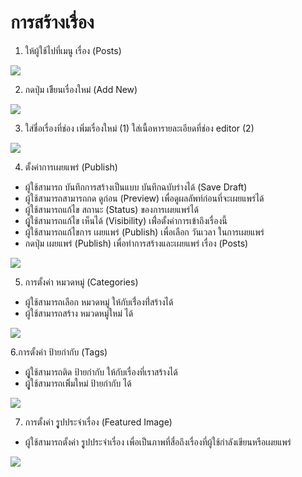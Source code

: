 # การสร้างเรื่อง

1. ให้ผู้ใช้ไปที่เมนู เรื่อง \(Posts\)

![](https://wpman.org/wp-content/uploads/2018/02/2018-02-17_11h07_52.png)

2. กดปุ่ม เขีียนเรื่องใหม่ \(Add New\)

![](https://wpman.org/wp-content/uploads/2018/02/2018-02-17_11h15_42.png)

3. ใส่ชื่อเรื่องที่ช่อง เพิ่มเรื่องใหม่ \(1\) ใส่เนื้อหารายละเอียดที่ช่อง editor \(2\)

![](https://wpman.org/wp-content/uploads/2018/02/2018-02-17_11h25_32.png)

4. ตั้งค่าการเผยแพร่ \(Publish\)

* ผู้ใช้สามารถ บันทึกการสร้างเป็นแบบ บันทึกฉบับร่างได้ \(Save Draft\)
* ผู้ใช้สามารถสามารถกด ดูก่อน \(Preview\) เพื่อดูผลลัพท์ก่อนที่จะเผยแพร่ได้
* ผู้ใช้สามารถแก้ไข สถานะ \(Status\) ของการเผยแพร่ได้
* ผูู้ใช้สามารถแก้ไข เห็นได้ \(Visibility\) เพ่ื่อตั้งค่าการเข้าถึงเรื่องนี้
* ผู้ใช้สามารถแก้ไขการ เผยแพร่ \(Publish\) เพื่อเลือก วันเวลา ในการเผยแพร่
* กดปุ่ม เผยแพร่ \(Publish\) เพื่อทำการสร้างและเผยแพร่ เรื่อง \(Posts\)

![](https://wpman.org/wp-content/uploads/2018/02/2018-02-17_11h36_45.png)

5. การตั้งค่า หมวดหมู่ \(Categories\)

* ผู้ใช้สามารถเลือก หมวดหมู่ ให้กับเรื่่องท่ี่สร้างได้
* ผู้ใช้สามารถสร้าง หมวดหมู่ใหม่ ได้

![](https://wpman.org/wp-content/uploads/2018/02/2018-02-17_11h39_43.png)

6.การตั้งค่า ป้ายกำกับ \(Tags\)

* ผูู้ใช้สามารถติด ป้ายกำกับ ให้กับเรื่องที่เราสร้างได้
* ผูู้ใช้สามารถเพิิ่มใหม่ ป้ายกำกับ ได้

![](https://wpman.org/wp-content/uploads/2018/02/2018-02-17_13h15_42.png)

7. การตั้งค่า รููปประจำเรื่อง \(Featured Image\)

* ผู้ใช้สามารถตั้งค่า รููปประจำเรื่อง เพื่อเป็นภาพที่สื่อถึงเรื่องที่ผู้ใช้กำลังเขียนหรือเผยแพร่

![](https://wpman.org/wp-content/uploads/2018/02/2018-02-17_11h40_45.png)

